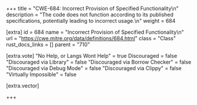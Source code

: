 +++
title = "CWE-684: Incorrect Provision of Specified Functionality\n"
description = "The code does not function according to its published specifications, potentially leading to incorrect usage.\n"
weight = 684

[extra]
id = 684
name = "Incorrect Provision of Specified Functionality\n"
url = "https://cwe.mitre.org/data/definitions/684.html"
class = "Class"
rust_docs_links = []
parent = "710"

[extra.vote]
"No Help, or Langs Wont Help" = true
Discouraged = false
"Discouraged via Library" = false
"Discouraged via Borrow Checker" = false
"Discouraged via Debug Mode" = false
"Discouraged via Clippy" = false
"Virtually Impossible" = false

[extra.vector]

+++